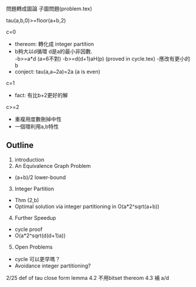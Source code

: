 問題轉成圖論 子圖問題(problem.tex)

tau(a,b,0)>=floor(a+b,2)

c=0
- thereom: 轉化成 integer partition
- b夠大以d循環 d是a的最小非因數.   
 -b>=a*d (a=6不對)
 -b>=d(d+1)aH(p) (proved in cycle.tex)
 -應改有更小的b
- conject: tau(a,a~2a)=2a (a is even)

c=1
- fact: 有比b+2更好的解

c>=2
- 重複用度數刪掉中性
- 一個環利用a,b特性

Outline
-
1. introduction
2. An Equivalence Graph Problem
 - (a+b)/2 lower-bound
3. Integer Partition
 - Thm (2,b)
 - Optimal solution via integer partitioning in O(a*2^sqrt(a+b))
4. Further Speedup
 - cycle proof
 - O(a*2^sqrt(d(d+1)a))
5. Open Problems
 - cycle 可以更早嗎？
 - Avoidance integer partitioning?

2/25
def of tau
close form
lemma 4.2
	不用bitset
thereom 4.3
	補 a/d
	
